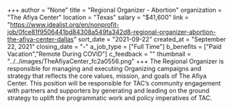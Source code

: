 +++
author = "None"
title = "Regional Organizer - Abortion"
organization = "The Afiya Center"
location = "Texas"
salary = "$41,600"
link = "https://www.idealist.org/en/nonprofit-job/0fce81f9506441bd84308a549fa342d8-regional-organizer-abortion-the-afiya-center-dallas"
sort_date = "2021-09-22"
created_at = "September 22, 2021"
closing_date = "-"
a_job_type = ["Full Time"]
b_benefits = ["Paid Vacation","Remote During COVID"]
c_feedback = ""
thumbnail = "../../images/TheAfiyaCenter_fc2a0556.png"
+++
The Regional Organizer is responsible for managing and executing Organizing campaigns and strategy that reflects the core values, mission, and goals of The Afiya Center. This position will  be responsible for TAC’s community engagement with partners and supporters by generating and leading on the ground strategy to uplift the programmatic work and policy imperatives of TAC. 
